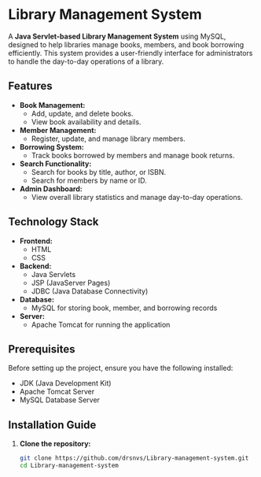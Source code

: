 # Library Management System

A **Java Servlet-based Library Management System** using MySQL, designed to help libraries manage books, members, and book borrowing efficiently. This system provides a user-friendly interface for administrators to handle the day-to-day operations of a library.

## Features

- **Book Management:** 
  - Add, update, and delete books.
  - View book availability and details.
- **Member Management:** 
  - Register, update, and manage library members.
- **Borrowing System:** 
  - Track books borrowed by members and manage book returns.
- **Search Functionality:** 
  - Search for books by title, author, or ISBN.
  - Search for members by name or ID.
- **Admin Dashboard:** 
  - View overall library statistics and manage day-to-day operations.

## Technology Stack

- **Frontend:** 
  - HTML
  - CSS
- **Backend:** 
  - Java Servlets
  - JSP (JavaServer Pages)
  - JDBC (Java Database Connectivity)
- **Database:** 
  - MySQL for storing book, member, and borrowing records
- **Server:** 
  - Apache Tomcat for running the application

## Prerequisites

Before setting up the project, ensure you have the following installed:

- JDK (Java Development Kit)
- Apache Tomcat Server
- MySQL Database Server

## Installation Guide

1. **Clone the repository:**
   
   ```bash
   git clone https://github.com/drsnvs/Library-management-system.git
   cd Library-management-system
